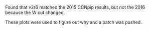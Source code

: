 Found that v2r6 matched the 2015 CCNpip results, but not the 2016 because the W cut changed.

These plots were used to figure out why and a patch was pushed.